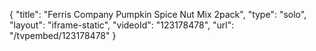 {
    "title": "Ferris Company Pumpkin Spice Nut Mix  2pack",
    "type": "solo",
    "layout": "iframe-static",
    "videoId": "123178478",
    "url": "\/tvpembed\/123178478"
}